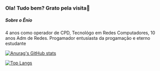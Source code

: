 ### Ola! Tudo bem? Grato pela visita👋

##### Sobre o Ênio

4 anos como operador de CPD, Tecnológo em Redes Computadores, 10 anos Adm de Redes. Progamador entusiasta da progamação e eterno estudante





[![Anurag's GitHub stats](https://github-readme-stats.vercel.app/api?username=eniorsantos)](https://github.com/anuraghazra/github-readme-stats)





[![Top Langs](https://github-readme-stats.vercel.app/api/top-langs/?username=eniorsantos)](https://github.com/anuraghazra/github-readme-stats)
